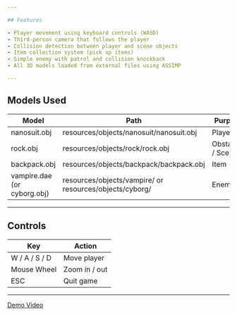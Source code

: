 ```yaml
---

## Features

- Player movement using keyboard controls (WASD)
- Third-person camera that follows the player
- Collision detection between player and scene objects
- Item collection system (pick up items)
- Simple enemy with patrol and collision knockback
- All 3D models loaded from external files using ASSIMP

---
```


## Models Used

| Model | Path | Purpose |
|--------|------|----------|
| nanosuit.obj | resources/objects/nanosuit/nanosuit.obj | Player |
| rock.obj | resources/objects/rock/rock.obj | Obstacles / Scene |
| backpack.obj | resources/objects/backpack/backpack.obj | Item |
| vampire.dae (or cyborg.obj) | resources/objects/vampire/ or resources/objects/cyborg/ | Enemy |

---

## Controls

| Key | Action |
|-----|--------|
| W / A / S / D | Move player |
| Mouse Wheel | Zoom in / out |
| ESC | Quit game |

---

[Demo Video](demo.mp4)
